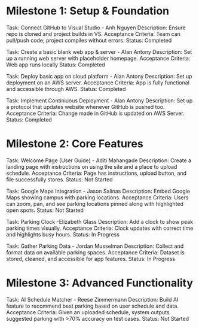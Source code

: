 # Milestone 1: Setup & Foundation

Task: Connect GitHub to Visual Studio - Anh Nguyen
Description: Ensure repo is cloned and project builds in VS.
Acceptance Criteria: Team can pull/push code; project compiles without errors.
Status: Completed

Task: Create a basic blank web app & server - Alan Antony
Description: Set up a running web server with placeholder homepage.
Acceptance Criteria: Web app runs locally
Status: Completed

Task: Deploy basic app on cloud platform - Alan Antony
Description: Set up deployment on an AWS server.
Acceptance Criteria: App is fully functional and accessible through AWS.
Status: Completed

Task: Implement Continiuous Deployment - Alan Antony
Description: Set up a protocol that updates website whenever GitHub is pushed too.
Acceptance Criteria: Change made in GitHub is updated on AWS Server.
Status: Completed

# Milestone 2: Core Features

Task: Welcome Page (User Guide) - Aditi Mahangade
Description: Create a landing page with instructions on using the site and a place to upload schedule.
Acceptance Criteria: Page has instructions, upload button, and file successfully stores.
Status: Not Started

Task: Google Maps Integration - Jason Salinas
Description: Embed Google Maps showing campus with parking locations.
Acceptance Criteria: Users can zoom, pan, and see parking locations pinned along with highlighted open spots.
Status: Not Started

Task: Parking Clock -Elizabeth Glass
Description: Add a clock to show peak parking times visually.
Acceptance Criteria: Clock updates with correct time and highlights busy hours.
Status: In Progress

Task: Gather Parking Data - Jordan Musselman
Description: Collect and format data on available parking spaces.
Acceptance Criteria: Dataset is stored, cleaned, and accessible for app features.
Status: In Progress

# Milestone 3: Advanced Functionality 

Task: AI Schedule Matcher - Reese Zimmermann
Description: Build AI feature to recommend best parking based on user schedule and data.
Acceptance Criteria: Given an uploaded schedule, system outputs suggested parking with >70% accuracy on test cases.
Status: Not Started
